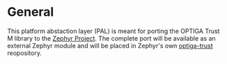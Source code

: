 # General
This platform abstaction layer (PAL) is meant for porting the OPTIGA Trust M library to the [Zephyr Project](https://github.com/zephyrproject-rtos). The complete port will be available as an external Zephyr module and will be placed in Zephyr's own [optiga-trust](https://github.com/zephyrproject-rtos/optiga-trust) reopository.